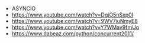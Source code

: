 - ASYNCIO
- https://www.youtube.com/watch?v=DgjO5nSxp0I
- https://www.youtube.com/watch?v=9WV7juNmyE8
- https://www.youtube.com/watch?v=Y7WMav9fmUo
- https://www.dabeaz.com/python/concurrent2011/
